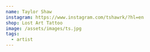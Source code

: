 ```yaml
---
name: Taylor Shaw
instagram: https://www.instagram.com/tshawrk/?hl=en
shop: Lost Art Tattoo
image: /assets/images/ts.jpg
tags:
  - artist
---
```

